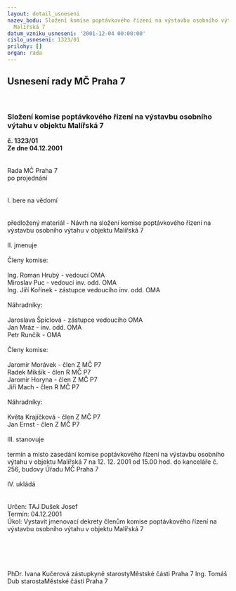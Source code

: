 ```yaml
---
layout: detail_usneseni
nazev_bodu: Složení komise poptávkového řízení na výstavbu osobního výtahu v objektu
  Malířská 7
datum_vzniku_usneseni: '2001-12-04 00:00:00'
cislo_usneseni: 1323/01
prilohy: []
organ: rada
---
```

<div id="ucUsn_pList" class="usn">
	<span><h2>Usnesení rady MČ Praha 7 </h2>
<br></span><div class="standBody">
<span><h3>Složení komise poptávkového řízení na výstavbu osobního výtahu v objektu Malířská 7</h3></span><div class="center">
		<strong>č. 1323/01</strong><br>
	</div>
<div class="center">
		<strong>Ze dne 04.12.2001</strong><br><br>
	</div>
<br>Rada MČ Praha 7<br>po projednání<br><br><br>I.	bere na vědomí<br><br> <br>předložený materiál - Návrh  na složení komise poptávkového řízení na výstavbu osobního výtahu v objektu Malířská 7<br><br>II.	jmenuje<br><br>Členy komise: <br><br>Ing. Roman Hrubý - vedoucí OMA<br>Miroslav Puc - vedoucí inv. odd. OMA<br>Ing. Jiří Kořínek - zástupce vedoucího inv. odd. OMA<br><br>Náhradníky:<br><br>Jaroslava Špiclová - zástupce vedoucího OMA<br>Jan Mráz - inv. odd. OMA<br>Petr Runčík - OMA<br><br>Členy komise:<br><br>Jaromír Morávek - člen Z MČ P7<br>Radek Mikšík - člen R MČ P7<br>Jaromír Horyna - člen Z MČ P7<br>Jiří Mach - člen R MČ P7<br><br>Náhradníky:<br><br>Květa Krajíčková - člen Z MČ P7<br>Jan Ernst - člen Z MČ P7<br><br>III.	stanovuje <br><br>termín a místo zasedání komise poptávkového řízení na výstavbu osobního výtahu v objektu Malířská 7 na 12. 12. 2001 od 15.00 hod. do kanceláře č. 256, budovy Úřadu MČ Praha 7<br><br>IV.	ukládá <br><br> <br>Určen:	TAJ Dušek Josef<br>Termín: 04.12.2001<br>Úkol:	Vystavit jmenovací dekrety členům komise poptávkového řízení na výstavbu osobního výtahu v objektu Malířská 7<br> <br><br><br> <br>	<br>PhDr. Ivana Kučerová zástupkyně starostyMěstské části Praha 7	Ing. Tomáš Dub starostaMěstské části Praha 7<br>	<br><br>
</div>
</div>